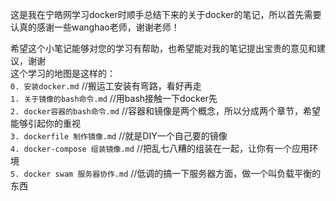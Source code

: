 这是我在宁皓网学习docker时顺手总结下来的关于docker的笔记，所以首先需要认真的感谢一些wanghao老师，谢谢老师！  

希望这个小笔记能够对您的学习有帮助，也希望能对我的笔记提出宝贵的意见和建议，谢谢  
这个学习的地图是这样的：  
`0. 安装docker.md`  //搬运工安装有弯路，看好再走  
`1. 关于镜像的bash命令.md`  //用bash接触一下docker先  
`2. docker容器的bash命令.md`  //容器和镜像是两个概念，所以分成两个章节，希望能够引起你的重视  
`3. dockerfile 制作镜像.md`  //就是DIY一个自己要的镜像  
`4. docker-compose 组装镜像.md`  //把乱七八糟的组装在一起，让你有一个应用环境  
`5. docker swam 服务器协作.md`  //低调的搞一下服务器方面，做一个叫负载平衡的东西  
  
